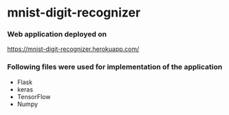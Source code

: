 # mnist-digit-recognizer

### Web application deployed on 

https://mnist-digit-recognizer.herokuapp.com/

### Following files were used for implementation of the application

 + Flask
 + keras
 + TensorFlow
 + Numpy
